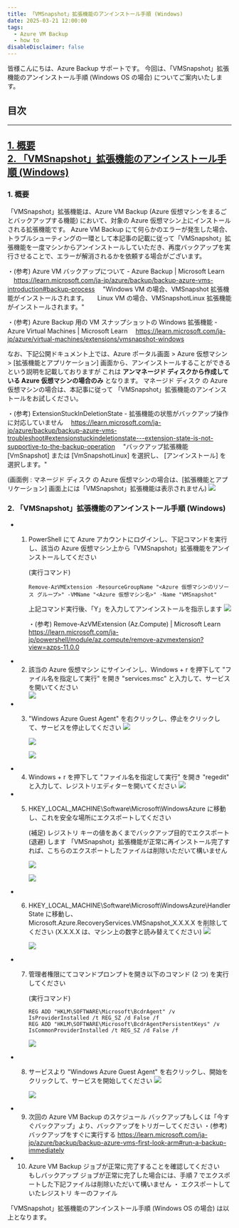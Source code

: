 ```yaml
---
title: 「VMSnapshot」拡張機能のアンインストール手順 (Windows)
date: 2025-03-21 12:00:00
tags:
  - Azure VM Backup
  - how to
disableDisclaimer: false
---
```


<!-- more -->
皆様こんにちは、Azure Backup サポートです。
今回は、「VMSnapshot」拡張機能のアンインストール手順 (Windows OS の場合) についてご案内いたします。

## 目次  
-----------------------------------------------------------  
[1. 概要](#1)  
[2. 「VMSnapshot」拡張機能のアンインストール手順 (Windows)](#2)  
-----------------------------------------------------------  

### <a id="1"></a>1. 概要  
「VMSnapshot」拡張機能は、Azure VM Backup (Azure 仮想マシンをまるごとバックアップする機能) において、対象の Azure 仮想マシン上にインストールされる拡張機能です。
Azure VM Backup にて何らかのエラーが発生した場合、トラブルシューティングの一環として本記事の記載に従って「VMSnapshot」拡張機能を一度マシンからアンインストールしていただき、再度バックアップを実行させることで、エラーが解消されるかを依頼する場合がございます。

・(参考) Azure VM バックアップについて - Azure Backup | Microsoft Learn
　https://learn.microsoft.com/ja-jp/azure/backup/backup-azure-vms-introduction#backup-process
　"Windows VM の場合、VMSnapshot 拡張機能がインストールされます。
　 Linux VM の場合、VMSnapshotLinux 拡張機能がインストールされます。"

・(参考) Azure Backup 用の VM スナップショットの Windows 拡張機能 - Azure Virtual Machines | Microsoft Learn
　https://learn.microsoft.com/ja-jp/azure/virtual-machines/extensions/vmsnapshot-windows

なお、下記公開ドキュメント上では、Azure ポータル画面 > Azure 仮想マシン > [拡張機能とアプリケーション] 画面から、アンインストールすることができるという説明を記載しておりますが
これは **アンマネージド ディスクから作成している Azure 仮想マシンの場合のみ** となります。
マネージド ディスク の Azure 仮想マシンの場合は、本記事に従って 「VMSnapshot」拡張機能のアンインストールをお試しください。

・(参考) ExtensionStuckInDeletionState - 拡張機能の状態がバックアップ操作に対応していません
　https://learn.microsoft.com/ja-jp/azure/backup/backup-azure-vms-troubleshoot#extensionstuckindeletionstate---extension-state-is-not-supportive-to-the-backup-operation
　"バックアップ拡張機能 [VmSnapshot] または [VmSnapshotLinux] を選択し、 [アンインストール] を選択します。"

(画面例 : マネージド ディスク の Azure 仮想マシンの場合は、[拡張機能とアプリケーション] 画面上には「VMSnapshot」拡張機能は表示されません)
![](./HowToUninstallVMSnapshotExtension/HowToUninstallVMSnapshotExtension_01.png)


### <a id="2"></a>2. 「VMSnapshot」拡張機能のアンインストール手順 (Windows)

- 1. PowerShell にて Azure アカウントにログインし、下記コマンドを実行し、該当の Azure 仮想マシン上から「VMSnapshot」拡張機能をアンインストールしてください  
     
     (実行コマンド)  
     ```
     Remove-AzVMExtension -ResourceGroupName "<Azure 仮想マシンのリソース グループ>" -VMName "<Azure 仮想マシン名>" -Name "VMSnapshot"
     ```
      
     上記コマンド実行後、「Y」を入力してアンインストールを指示します
     ![](./HowToUninstallVMSnapshotExtension/HowToUninstallVMSnapshotExtension_02.png)

     ・(参考) Remove-AzVMExtension (Az.Compute) | Microsoft Learn
      https://learn.microsoft.com/ja-jp/powershell/module/az.compute/remove-azvmextension?view=azps-11.0.0


- 2. 該当の Azure 仮想マシン にサインインし、Windows + r を押下して "ファイル名を指定して実行" を開き "services.msc" と入力して、サービスを開いてください  
     ![](./HowToUninstallVMSnapshotExtension/HowToUninstallVMSnapshotExtension_03.png)


- 3. "Windows Azure Guest Agent" を右クリックし、停止をクリックして、サービスを停止してください
     ![](./HowToUninstallVMSnapshotExtension/HowToUninstallVMSnapshotExtension_04.png)

     ![](./HowToUninstallVMSnapshotExtension/HowToUninstallVMSnapshotExtension_05.png)

     ![](./HowToUninstallVMSnapshotExtension/HowToUninstallVMSnapshotExtension_06.png)


- 4. Windows + r を押下して "ファイル名を指定して実行" を開き "regedit" と入力して、レジストリエディターを開いてください
     ![](./HowToUninstallVMSnapshotExtension/HowToUninstallVMSnapshotExtension_09.png)


- 5. HKEY_LOCAL_MACHINE\Software\Microsoft\WindowsAzure に移動し、これを安全な場所にエクスポートしてください
   
     (補足)
       レジストリ キーの値をあくまでバックアップ目的でエクスポート (退避) します
       「VMSnapshot」拡張機能が正常に再インストール完了すれば、こちらのエクスポートしたファイルは削除いただいて構いません

     ![](./HowToUninstallVMSnapshotExtension/HowToUninstallVMSnapshotExtension_10.png)

     ![](./HowToUninstallVMSnapshotExtension/HowToUninstallVMSnapshotExtension_11.png)


- 6. HKEY_LOCAL_MACHINE\Software\Microsoft\WindowsAzure\HandlerState に移動し、Microsoft.Azure.RecoveryServices.VMSnapshot_X.X.X.X を削除してください
     (X.X.X.X は、マシン上の数字と読み替えてください)
     ![](./HowToUninstallVMSnapshotExtension/HowToUninstallVMSnapshotExtension_12.png)

     ![](./HowToUninstallVMSnapshotExtension/HowToUninstallVMSnapshotExtension_13.png)


- 7. 管理者権限にてコマンドプロンプトを開き以下のコマンド (2 つ) を実行してください  

     (実行コマンド)  
     ```
     REG ADD "HKLM\SOFTWARE\Microsoft\BcdrAgent" /v IsProviderInstalled /t REG_SZ /d False /f
     REG ADD "HKLM\SOFTWARE\Microsoft\BcdrAgentPersistentKeys" /v IsCommonProviderInstalled /t REG_SZ /d False /f
     ```

     ![](./HowToUninstallVMSnapshotExtension/HowToUninstallVMSnapshotExtension_14.png)


- 8. サービスより "Windows Azure Guest Agent" を右クリックし、開始をクリックして、サービスを開始してください
     ![](./HowToUninstallVMSnapshotExtension/HowToUninstallVMSnapshotExtension_15.png)

     ![](./HowToUninstallVMSnapshotExtension/HowToUninstallVMSnapshotExtension_16.png)


- 9. 次回の Azure VM Backup のスケジュール バックアップもしくは「今すぐバックアップ」より、バックアップをトリガーしてください
      ・(参考) バックアップをすぐに実行する
       https://learn.microsoft.com/ja-jp/azure/backup/backup-azure-vms-first-look-arm#run-a-backup-immediately 


- 10. Azure VM Backup ジョブが正常に完了することを確認してください  
      もしバックアップ ジョブが正常に完了した場合には、手順 7 でエクスポートした下記ファイルは削除いただいて構いません
      ・ エクスポートしていたレジストリ キーのファイル


「VMSnapshot」拡張機能のアンインストール手順 (Windows OS の場合) は以上となります。